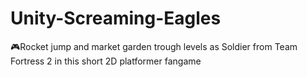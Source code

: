 # Unity-Screaming-Eagles
🎮Rocket jump and market garden trough levels as Soldier from Team Fortress 2 in this short 2D platformer fangame
